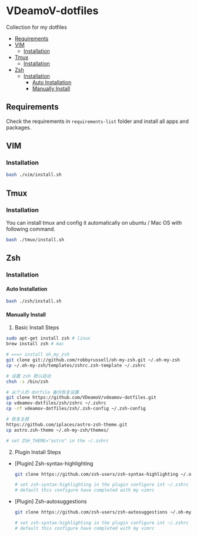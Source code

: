 # VDeamoV-dotfiles
Collection for my dotfiles

<!-- vim-markdown-toc GitLab -->

* [Requirements](#requirements)
* [VIM](#vim)
  * [Installation](#installation)
* [Tmux](#tmux)
  * [Installation](#installation-1)
* [Zsh](#zsh)
  * [Installation](#installation-2)
    * [Auto Installation](#auto-installation)
    * [Manually Install](#manually-install)

<!-- vim-markdown-toc -->
## Requirements 

Check the requirements in `requirements-list` folder and install all apps and
packages.

## VIM
### Installation
```bash
bash ./vim/install.sh
```

## Tmux
### Installation

You can install tmux and config it automatically on ubuntu / Mac OS with
following command.

```bash
bash ./tmux/install.sh
```

## Zsh
### Installation
#### Auto Installation

```bash
bash ./zsh/install.sh
```

#### Manually Install
1. Basic Install Steps

```bash
sudo apt-get install zsh # linux
brew install zsh # mac

# ===> install oh_my_zsh
git clone git://github.com/robbyrussell/oh-my-zsh.git ~/.oh-my-zsh
cp ~/.oh-my-zsh/templates/zshrc.zsh-template ~/.zshrc

# 设置 zsh 默认启动
chsh -s /bin/zsh

# 从个人的 dotfile 备份恢复设置
git clone https://github.com/VDeamoV/vdeamov-dotfiles.git
cp vdeamov-dotfiles/zsh/zshrc ~/.zshrc
cp -rf vdeamov-dotfiles/zsh/.zsh-config ~/.zsh-config

# 恢复主题
https://github.com/iplaces/astro-zsh-theme.git
cp astro.zsh-theme ~/.oh-my-zsh/themes/

# set ZSH_THEME="astro" in the ~/.zshrc
```

2. Plugin Install Steps

- [Plugin] Zsh-syntax-highlighting

  ```bash
  git clone https://github.com/zsh-users/zsh-syntax-highlighting ~/.oh-my-zsh/custom/plugins/zsh-syntax-highlighting

  # set zsh-syntax-highlighting in the plugin configure int ~/.zshrc
  # default this configure have completed with my vimrc
  ```

- [Plugin] Zsh-autosuggestions

  ```bash
  git clone https://github.com/zsh-users/zsh-autosuggestions ~/.oh-my-zsh/custom/plugins/zsh-autosuggestions

  # set zsh-syntax-highlighting in the plugin configure int ~/.zshrc
  # default this configure have completed with my vimrc
  ```
